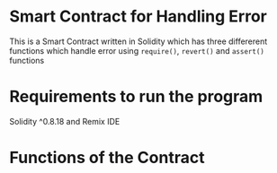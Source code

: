 # Smart Contract for Handling Error
This is a Smart Contract written in Solidity which has three differerent functions which handle error using 
`require()`, `revert()` and `assert()` functions

# Requirements to run the program 
Solidity ^0.8.18 and Remix IDE

# Functions of the Contract

